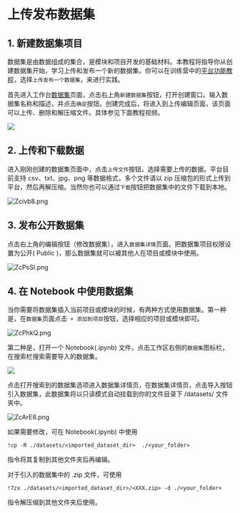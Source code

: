# 上传发布数据集

## 1. 新建数据集项目
数据集是由数据组成的集合，是模块和项目开发的基础材料。本教程将指导你从创建数据集开始，学习上传和发布一个新的数据集。你可以在训练营中的[平台功能教程](http://www.momodel.cn:8899/classroom/class?id=5c5696cd1afd9458d456bf54&type=doc)，选择`上传发布一个数据集`，来进行实践。

首先进入工作台[数据集](https://momodel.cn/workspace?tab=dataset)页面，点击右上角`新建数据集`按钮，打开创建窗口。输入数据集名称和描述，并点击`确定`按钮。创建完成后，将进入到上传编辑页面，该页面可以上传、删除和解压缩文件。具体参见下面教程视频。

![](https://imgbed.momodel.cn/datahandler20.gif)

## 2. 上传和下载数据
进入刚刚创建的数据集页面中，点击`上传文件`按钮，选择需要上传的数据。平台目前支持 csv、txt、jpg、png 等数据格式，多个文件请以 zip 压缩包的形式上传到平台，然后再解压缩。当然你也可以通过`下载`按钮把数据集中的文件下载到本地。

![Zcivb8.png](https://imgbed.momodel.cn/docs/zh-cn/Zcivb8.png)

## 3. 发布公开数据集
点击右上角的编辑按钮（修改数据集），进入`数据集详情`页面。把数据集项目权限设置为公开( Public )，那么数据集就可以被其他人在项目或模块中使用。

![ZcPsSI.png](https://imgbed.momodel.cn/docs/zh-cn/ZcPsSI.png)

## 4. 在 Notebook 中使用数据集
当你需要将数据集插入当前项目或模块的时候，有两种方式使用数据集。第一种是，在`数据集`页面点击` + 添加到项目`按钮，选择相应的项目或模块即可。

![ZcPhkQ.png](https://imgbed.momodel.cn/docs/zh-cn/ZcPhkQ.png)

第二种是，打开一个 Notebook(.ipynb) 文件，点击工作区右侧的`数据集`图标栏，在搜索栏搜索需要导入的数据集。

![](https://imgbed.momodel.cn/shujujishuru.png)

点击打开搜索到的数据集选项进入数据集详情页，在数据集详情页，点击导入按钮引入数据集，此数据集将以只读模式自动挂载到你的文件目录下 /datasets/<dataset name> 文件夹中。

![ZcArE8.png](https://imgbed.momodel.cn/docs/zh-cn/ZcArE8.png)

如果需要修改，可在 Notebook(.ipynb) 中使用

 `!cp -R ./datasets/<imported_dataset_dir>  ./<your_folder>`

 指令将其复制到其他文件夹后再编辑。

 对于引入的数据集中的 .zip 文件，可使用

`!7zx ./datasets/<imported_dataset_dir>/<XXX.zip> -d ./<your_folder>`

指令解压缩到其他文件夹后使用。

